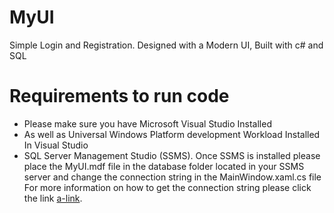 # MyUI
Simple Login and Registration. Designed with a Modern UI, Built with c# and SQL

# Requirements to run code
* Please make sure you have Microsoft Visual Studio Installed
* As well as Universal Windows Platform development Workload Installed In Visual Studio
* SQL Server Management Studio (SSMS). Once SSMS is installed please place the MyUI.mdf file in the database folder located in your SSMS server and change the connection string in the MainWindow.xaml.cs file For more information on how to get the connection string please click the link [a-link](https://stackoverflow.com/questions/10479763/how-to-get-the-connection-string-from-a-database).
